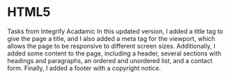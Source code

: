 # HTML5
Tasks from Integrify Acadamic
In this updated version, I added a title tag to give the page a title, and I also added a meta tag for the viewport, which allows the page to be responsive to different screen sizes. Additionally, I added some content to the page, including a header, several sections with headings and paragraphs, an ordered and unordered list, and a contact form. Finally, I added a footer with a copyright notice.
